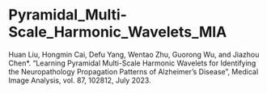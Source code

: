 # Pyramidal_Multi-Scale_Harmonic_Wavelets_MIA
Huan Liu, Hongmin Cai, Defu Yang, Wentao Zhu, Guorong Wu, and Jiazhou Chen*. “Learning Pyramidal Multi-Scale Harmonic Wavelets for Identifying the Neuropathology Propagation Patterns of Alzheimer’s Disease”, Medical Image Analysis, vol. 87, 102812, July 2023.
